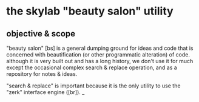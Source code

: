 # the skylab "beauty salon" utility

## objective & scope

"beauty salon" [bs] is a general dumping ground for ideas and code that
is concerned with beautification (or other programmatic alteration) of
code. although it is very built out and has a long history, we don't use
it for much except the occasional complex search & replace operation,
and as a repository for notes & ideas.

"search & replace" is important because it is the only utility to use
the "zerk" interface engine ([br]).
_
